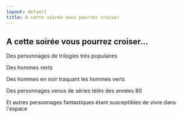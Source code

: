 ```yaml
---
layout: default
title: A cette soirée vous pourrez croiser
---
```


## A cette soirée vous pourrez croiser...

Des personnages de trilogies très populaires

Des hommes verts

Des hommes en noir traquant les hommes verts

Des personnages venus de séries télés des années 80

Et autres personnages fantastiques étant susceptibles de vivre dans l'espace